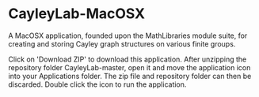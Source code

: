 # CayleyLab-MacOSX
A MacOSX application, founded upon the MathLibraries module suite, for creating and storing Cayley graph structures on various finite groups.

Click on 'Download ZIP' to download this application. After unzipping the repository folder CayleyLab-master, open it and move the application icon into your Applications folder. The zip file and repository folder can then be discarded. Double click the icon to run the application.
